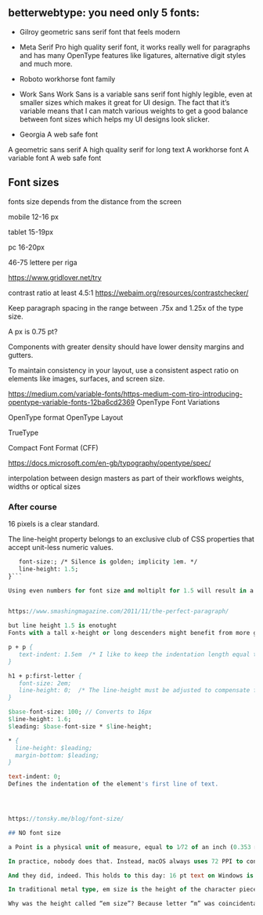 ## betterwebtype: you need only 5 fonts:

- Gilroy
  geometric sans serif font that feels modern
- Meta Serif Pro
  high quality serif font, it works really well for paragraphs and has many OpenType features like ligatures, alternative
  digit styles and much more.

- Roboto
  workhorse font family
- Work Sans
  Work Sans is a variable sans serif font highly legible, even at smaller sizes which makes it great for UI design. The fact that it’s variable means that I can match various weights to get a good balance between font sizes which helps my UI designs look slicker.
- Georgia
  A web safe font

A geometric sans serif
A high quality serif for long text
A workhorse font
A variable font
A web safe font

## Font sizes

fonts size depends from the distance from the screen

mobile
12-16 px

tablet
15-19px

pc
16-20px

46-75 lettere per riga

https://www.gridlover.net/try

contrast ratio at least 4.5:1
https://webaim.org/resources/contrastchecker/

Keep paragraph spacing in the range between .75x and 1.25x of the type size.

A px is 0.75 pt?

Components with greater density should have lower density margins and gutters.

To maintain consistency in your layout, use a consistent aspect ratio on elements like images, surfaces, and screen size.

https://medium.com/variable-fonts/https-medium-com-tiro-introducing-opentype-variable-fonts-12ba6cd2369
OpenType Font Variations

OpenType format
OpenType Layout

TrueType

Compact Font Format (CFF)

https://docs.microsoft.com/en-gb/typography/opentype/spec/

interpolation between design masters as part of their workflows
weights, widths or optical sizes

### After course

16 pixels is a clear standard.

The line-height property belongs to an exclusive club of CSS properties that accept unit-less numeric values.

````p {
   font-size:; /* Silence is golden; implicity 1em. */
   line-height: 1.5;
}```

Using even numbers for font size and moltiplt for 1.5 will result in a whole number


https://www.smashingmagazine.com/2011/11/the-perfect-paragraph/

but line height 1.5 is enotught
Fonts with a tall x-height or long descenders might benefit from more generous, separative leading.

p + p {
   text-indent: 1.5em  /* I like to keep the indentation length equal to the line height. */
}

h1 + p:first-letter {
   font-size: 2em;
   line-height: 0;  /* The line-height must be adjusted to compensate for the increased font size, otherwise the leading for the overall line is disrupted. I find that any values below 0.4 work. */
}

$base-font-size: 100; // Converts to 16px
$line-height: 1.6;
$leading: $base-font-size * $line-height;

* {
  line-height: $leading;
  margin-bottom: $leading;
}

text-indent: 0;
Defines the indentation of the element's first line of text.




https://tonsky.me/blog/font-size/

## NO font size

a Point is a physical unit of measure, equal to 1⁄72 of an inch (0.353 mm) The idea here was that you set font size directly in physical units, ignoring minute details like screen resolution. If I want to see my letters 2 inches tall, I can do that by setting the font size to 144 pt.

In practice, nobody does that. Instead, macOS always uses 72 PPI to convert points to pixels. If you put macOS on a 32” monitor and a 24” monitor, both set to 1080p resolution, you’ll get identical pixel size, but not physical size, undermining the original idea.

And they did, indeed. This holds to this day: 16 pt text on Windows is ⅓ larger than 16 pt text on macOS. Fun!

In traditional metal type, em size is the height of the character piece.

Why was the height called “em size”? Because letter “m” was coincidentally a square, and “m” width == character piece height == em size. Simple!
````
